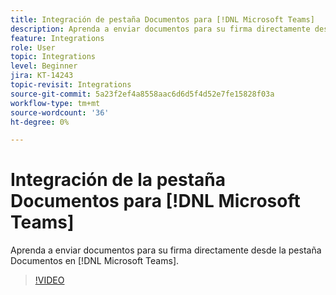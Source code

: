 ```yaml
---
title: Integración de pestaña Documentos para [!DNL Microsoft Teams]
description: Aprenda a enviar documentos para su firma directamente desde la pestaña Documentos en [!DNL Microsoft Teams]
feature: Integrations
role: User
topic: Integrations
level: Beginner
jira: KT-14243
topic-revisit: Integrations
source-git-commit: 5a23f2ef4a8558aac6d6d5f4d52e7fe15828f03a
workflow-type: tm+mt
source-wordcount: '36'
ht-degree: 0%

---
```


# Integración de la pestaña Documentos para [!DNL Microsoft Teams]

Aprenda a enviar documentos para su firma directamente desde la pestaña Documentos en [!DNL Microsoft Teams].

>[!VIDEO](https://video.tv.adobe.com/v/3425477?quality=12&learn=on&hidetitle=true)
